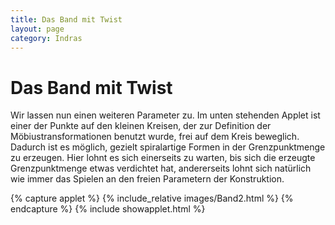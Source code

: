 ```yaml
---
title: Das Band mit Twist
layout: page
category: Indras
---
```


# Das Band mit Twist

Wir lassen nun einen weiteren Parameter zu. Im unten stehenden Applet ist einer der Punkte auf den kleinen Kreisen, der zur Definition der Möbiustransformationen benutzt wurde, frei auf dem Kreis beweglich. Dadurch ist es möglich, gezielt spiralartige Formen in der Grenzpunktmenge zu erzeugen. Hier lohnt es sich einerseits zu warten, bis sich die erzeugte Grenzpunktmenge etwas verdichtet hat, andererseits lohnt sich natürlich wie immer das Spielen an den freien Parametern der Konstruktion.

{% capture applet %} {% include_relative images/Band2.html %} {% endcapture %}
{% include showapplet.html %}
